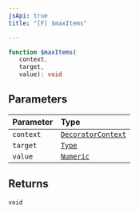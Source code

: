 ```yaml
---
jsApi: true
title: "[F] $maxItems"

---
```

```ts
function $maxItems(
   context, 
   target, 
   value): void
```

## Parameters

| Parameter | Type |
| :------ | :------ |
| `context` | [`DecoratorContext`](../interfaces/DecoratorContext.md) |
| `target` | [`Type`](../type-aliases/Type.md) |
| `value` | [`Numeric`](../interfaces/Numeric.md) |

## Returns

`void`

